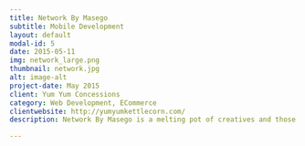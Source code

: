 ```yaml
---
title: Network By Masego
subtitle: Mobile Development
layout: default
modal-id: 5
date: 2015-05-11
img: network_large.png
thumbnail: network.jpg
alt: image-alt
project-date: May 2015
client: Yum Yum Concessions
category: Web Development, ECommerce
clientwebsite: http://yumyumkettlecorn.com/
description: Network By Masego is a melting pot of creatives and those in the arts. Network makes it easy to connect with a photographer, producer, musician, DJ, and several other types of creatives, especially in a world full of cliques. Network gets straight to the point. A user's connections, resources, and work is made visible so you can choose who you wish to connect or do business with.

---
```


